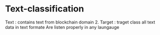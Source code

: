 # Text-classification
Text : contains text from blockchain domain 2. Target : traget class
all text data in text formate Are listen properly in any laungauge
